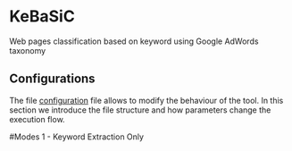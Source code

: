 # KeBaSiC
Web pages classification based on keyword using Google AdWords taxonomy 

## Configurations
 The file [configuration](/kebasic/config.json) file allows to modify the behaviour of the tool.
 In this section we introduce the file structure and how parameters change the execution flow.
   
#Modes
1 - Keyword Extraction Only